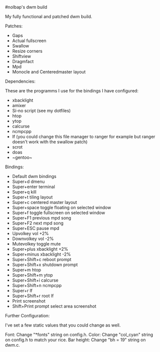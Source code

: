 #nolbap's dwm build

My fully functional and patched dwm build.

Patches:
- Gaps
- Actual fullscreen
- Swallow
- Resize corners
- Shiftview
- Dragmfact
- Mpd
- Monocle and Centeredmaster layout

Dependencies:

These are the programms I use for the bindings I have configured:
- xbacklight
- amixer
- Sí-no script (see my dotfiles)
- htop
- ytop
- calcurse
- ncmpcpp
- lf (you could change this file manager to ranger for example but ranger doesn't work with the swallow patch)
- scrot
- doas
- ~gentoo~

Bindings:

- Default dwm bindings
- Super+d	dmenu
- Super+enter	terminal
- Super+q	kill
- Super+t	tiling layout
- Super+c	centered master layout
- Super+space	toggle floating on selected window
- Super+f	toggle fullscreen on selected window
- Super+F1	previous mpd song
- Super+F2	next mpd song
- Super+ESC	pause mpd
- Upvolkey	vol +2%
- Downvolkey	vol -2%
- Mutevolkey	toggle mute
- Super+plus	xbacklight +2%
- Super+minus	xbacklight -2%
- Super+Shift+c reboot prompt
- Super+Shift+x	shutdown prompt
- Super+m 	htop
- Super+Shift+m ytop
- Super+Shift+i	calcurse
- Super+Shift+n ncmpcpp
- Super+r	lf
- Super+Shift+r root lf
- Print		screenshot
- Shift+Print	prompt select area screenshot

Further Configuration:

I've set a few static values that you could change as well.

Font: Change "*fonts" string on config.h.
Color: Change "col_cyan" string on config.h to match your rice.
Bar height: Change "bh = 19" string on dwm.c.
